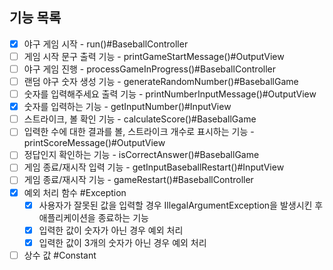 ## 기능 목록

- [x] 야구 게임 시작 - run()#BaseballController
- [ ] 게임 시작 문구 출력 기능 - printGameStartMessage()#OutputView
- [ ] 야구 게임 진행 - processGameInProgress()#BaseballController
- [ ] 랜덤 야구 숫자 생성 기능 - generateRandomNumber()#BaseballGame
- [ ] 숫자를 입력해주세요 출력 기능 - printNumberInputMessage()#OutputView
- [x] 숫자를 입력하는 기능 - getInputNumber()#InputView
- [ ] 스트라이크, 볼 확인 기능 - calculateScore()#BaseballGame
- [ ] 입력한 수에 대한 결과를 볼, 스트라이크 개수로 표시하는 기능 - printScoreMessage()#OutputView
- [ ] 정답인지 확인하는 기능 - isCorrectAnswer()#BaseballGame
- [ ] 게임 종료/재시작 입력 기능 - getInputBaseballRestart()#InputView
- [ ] 게임 종료/재시작 기능 - gameRestart()#BaseballController
- [x] 예외 처리 함수 #Exception
  - [x] 사용자가 잘못된 값을 입력할 경우 IllegalArgumentException을 발생시킨 후 애플리케이션을 종료하는 기능
  - [x] 입력한 값이 숫자가 아닌 경우 예외 처리
  - [x] 입력한 값이 3개의 숫자가 아닌 경우 예외 처리
- [ ] 상수 값 #Constant